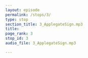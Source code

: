 ```yaml
---
layout: episode
permalink: /stops/3/
type: stop
section_title: 3_ApplegateSign.mp3
title: 
page_rank: 3
stop_id: 3
audio_file: 3_ApplegateSign.mp3

---
```

